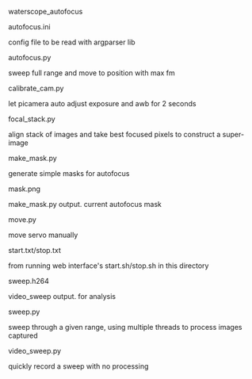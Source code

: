 waterscope_autofocus



autofocus.ini

config file to be read with argparser lib


autofocus.py

sweep full range and move to position with max fm


calibrate_cam.py

let picamera auto adjust exposure and awb for 2 seconds


focal_stack.py

align stack of images and take best focused pixels to construct a super-image


make_mask.py

generate simple masks for autofocus


mask.png

make_mask.py output. current autofocus mask


move.py

move servo manually


start.txt/stop.txt

from running web interface's start.sh/stop.sh in this directory


sweep.h264

video_sweep output. for analysis


sweep.py

sweep through a given range, using multiple threads to process images captured


video_sweep.py

quickly record a sweep with no processing
